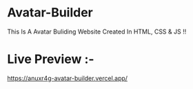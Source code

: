 # Avatar-Builder
This Is A Avatar Buliding Website Created In HTML, CSS &amp; JS !!

# Live Preview :-
https://anuxr4g-avatar-builder.vercel.app/
